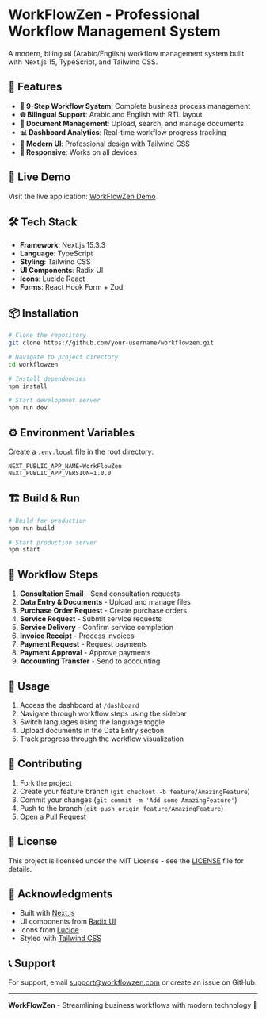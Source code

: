 # WorkFlowZen - Professional Workflow Management System

A modern, bilingual (Arabic/English) workflow management system built with Next.js 15, TypeScript, and Tailwind CSS.

## 🌟 Features

- **🔄 9-Step Workflow System**: Complete business process management
- **🌐 Bilingual Support**: Arabic and English with RTL layout
- **📄 Document Management**: Upload, search, and manage documents
- **📊 Dashboard Analytics**: Real-time workflow progress tracking
- **🎨 Modern UI**: Professional design with Tailwind CSS
- **📱 Responsive**: Works on all devices

## 🚀 Live Demo

Visit the live application: [WorkFlowZen Demo](https://example.com)

## 🛠️ Tech Stack

- **Framework**: Next.js 15.3.3
- **Language**: TypeScript
- **Styling**: Tailwind CSS
- **UI Components**: Radix UI
- **Icons**: Lucide React
- **Forms**: React Hook Form + Zod

## 📦 Installation

```bash
# Clone the repository
git clone https://github.com/your-username/workflowzen.git

# Navigate to project directory
cd workflowzen

# Install dependencies
npm install

# Start development server
npm run dev
```

## ⚙️ Environment Variables

Create a `.env.local` file in the root directory:

```env
NEXT_PUBLIC_APP_NAME=WorkFlowZen
NEXT_PUBLIC_APP_VERSION=1.0.0
```

## 🏗️ Build & Run

```bash
# Build for production
npm run build

# Start production server
npm start
```

## 📝 Workflow Steps

1. **Consultation Email** - Send consultation requests
2. **Data Entry & Documents** - Upload and manage files
3. **Purchase Order Request** - Create purchase orders
4. **Service Request** - Submit service requests
5. **Service Delivery** - Confirm service completion
6. **Invoice Receipt** - Process invoices
7. **Payment Request** - Request payments
8. **Payment Approval** - Approve payments
9. **Accounting Transfer** - Send to accounting

## 🎯 Usage

1. Access the dashboard at `/dashboard`
2. Navigate through workflow steps using the sidebar
3. Switch languages using the language toggle
4. Upload documents in the Data Entry section
5. Track progress through the workflow visualization

## 🤝 Contributing

1. Fork the project
2. Create your feature branch (`git checkout -b feature/AmazingFeature`)
3. Commit your changes (`git commit -m 'Add some AmazingFeature'`)
4. Push to the branch (`git push origin feature/AmazingFeature`)
5. Open a Pull Request

## 📄 License

This project is licensed under the MIT License - see the [LICENSE](LICENSE) file for details.

## 🙏 Acknowledgments

- Built with [Next.js](https://nextjs.org/)
- UI components from [Radix UI](https://www.radix-ui.com/)
- Icons from [Lucide](https://lucide.dev/)
- Styled with [Tailwind CSS](https://tailwindcss.com/)

## 📞 Support

For support, email support@workflowzen.com or create an issue on GitHub.

---

**WorkFlowZen** - Streamlining business workflows with modern technology 🚀